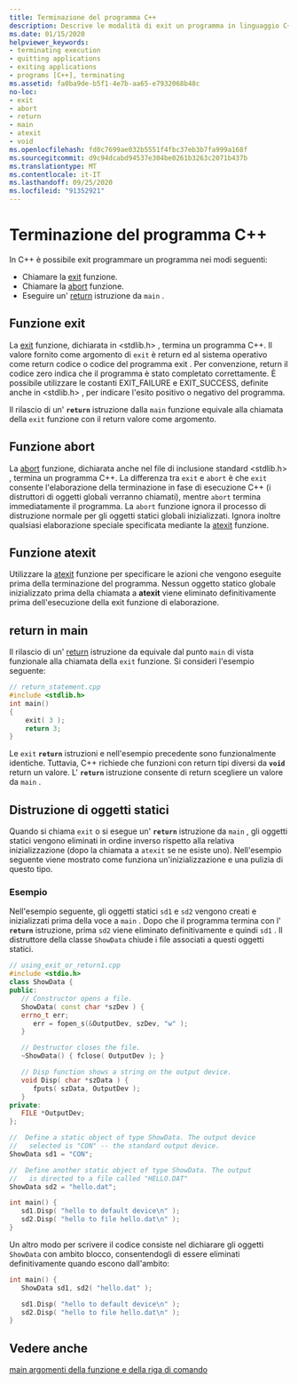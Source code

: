 ```yaml
---
title: Terminazione del programma C++
description: Descrive le modalità di exit un programma in linguaggio C++.
ms.date: 01/15/2020
helpviewer_keywords:
- terminating execution
- quitting applications
- exiting applications
- programs [C++], terminating
ms.assetid: fa0ba9de-b5f1-4e7b-aa65-e7932068b48c
no-loc:
- exit
- abort
- return
- main
- atexit
- void
ms.openlocfilehash: fd0c7699ae032b5551f4fbc37eb3b7fa999a168f
ms.sourcegitcommit: d9c94dcabd94537e304be0261b3263c2071b437b
ms.translationtype: MT
ms.contentlocale: it-IT
ms.lasthandoff: 09/25/2020
ms.locfileid: "91352921"
---
```

# <a name="c-program-termination"></a>Terminazione del programma C++

In C++ è possibile exit programmare un programma nei modi seguenti:

- Chiamare la [exit](../c-runtime-library/reference/exit-exit-exit.md) funzione.
- Chiamare la [abort](../c-runtime-library/reference/abort.md) funzione.
- Eseguire un' [return](return-statement-cpp.md) istruzione da `main` .

## <a name="no-locexit-function"></a>Funzione exit

La [exit](../c-runtime-library/reference/exit-exit-exit.md) funzione, dichiarata in \<stdlib.h> , termina un programma C++. Il valore fornito come argomento di `exit` è return ed al sistema operativo come return codice o codice del programma exit . Per convenzione, return il codice zero indica che il programma è stato completato correttamente. È possibile utilizzare le costanti EXIT_FAILURE e EXIT_SUCCESS, definite anche in \<stdlib.h> , per indicare l'esito positivo o negativo del programma.

Il rilascio di un' **`return`** istruzione dalla `main` funzione equivale alla chiamata della `exit` funzione con il return valore come argomento.

## <a name="no-locabort-function"></a>Funzione abort

La [abort](../c-runtime-library/reference/abort.md) funzione, dichiarata anche nel file di inclusione standard \<stdlib.h> , termina un programma C++. La differenza tra `exit` e `abort` è che `exit` consente l'elaborazione della terminazione in fase di esecuzione C++ (i distruttori di oggetti globali verranno chiamati), mentre `abort` termina immediatamente il programma. La `abort` funzione ignora il processo di distruzione normale per gli oggetti statici globali inizializzati. Ignora inoltre qualsiasi elaborazione speciale specificata mediante la [atexit](../c-runtime-library/reference/atexit.md) funzione.

## <a name="no-locatexit-function"></a>Funzione atexit

Utilizzare la [atexit](../c-runtime-library/reference/atexit.md) funzione per specificare le azioni che vengono eseguite prima della terminazione del programma. Nessun oggetto statico globale inizializzato prima della chiamata a **atexit** viene eliminato definitivamente prima dell'esecuzione della exit funzione di elaborazione.

## <a name="no-locreturn-statement-in-no-locmain"></a>return in main

Il rilascio di un' [return](return-statement-cpp.md) istruzione da equivale dal punto `main` di vista funzionale alla chiamata della `exit` funzione. Si consideri l'esempio seguente:

```cpp
// return_statement.cpp
#include <stdlib.h>
int main()
{
    exit( 3 );
    return 3;
}
```

Le `exit` **`return`** istruzioni e nell'esempio precedente sono funzionalmente identiche. Tuttavia, C++ richiede che funzioni con return tipi diversi da **`void`** return un valore. L' **`return`** istruzione consente di return scegliere un valore da `main` .

## <a name="destruction-of-static-objects"></a>Distruzione di oggetti statici

Quando si chiama `exit` o si esegue un' **`return`** istruzione da `main` , gli oggetti statici vengono eliminati in ordine inverso rispetto alla relativa inizializzazione (dopo la chiamata a `atexit` se ne esiste uno). Nell'esempio seguente viene mostrato come funziona un'inizializzazione e una pulizia di questo tipo.

### <a name="example"></a>Esempio

Nell'esempio seguente, gli oggetti statici `sd1` e `sd2` vengono creati e inizializzati prima della voce a `main` . Dopo che il programma termina con l' **`return`** istruzione, prima `sd2` viene eliminato definitivamente e quindi `sd1` . Il distruttore della classe `ShowData` chiude i file associati a questi oggetti statici.

```cpp
// using_exit_or_return1.cpp
#include <stdio.h>
class ShowData {
public:
   // Constructor opens a file.
   ShowData( const char *szDev ) {
   errno_t err;
      err = fopen_s(&OutputDev, szDev, "w" );
   }

   // Destructor closes the file.
   ~ShowData() { fclose( OutputDev ); }

   // Disp function shows a string on the output device.
   void Disp( char *szData ) {
      fputs( szData, OutputDev );
   }
private:
   FILE *OutputDev;
};

//  Define a static object of type ShowData. The output device
//   selected is "CON" -- the standard output device.
ShowData sd1 = "CON";

//  Define another static object of type ShowData. The output
//   is directed to a file called "HELLO.DAT"
ShowData sd2 = "hello.dat";

int main() {
   sd1.Disp( "hello to default device\n" );
   sd2.Disp( "hello to file hello.dat\n" );
}
```

Un altro modo per scrivere il codice consiste nel dichiarare gli oggetti `ShowData` con ambito blocco, consentendogli di essere eliminati definitivamente quando escono dall'ambito:

```cpp
int main() {
   ShowData sd1, sd2( "hello.dat" );

   sd1.Disp( "hello to default device\n" );
   sd2.Disp( "hello to file hello.dat\n" );
}
```

## <a name="see-also"></a>Vedere anche

[main argomenti della funzione e della riga di comando](main-function-command-line-args.md)
